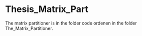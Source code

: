 # Thesis_Matrix_Part

The matrix partitioner is in the folder code ordenen in the folder The_Matrix_Partitioner.
